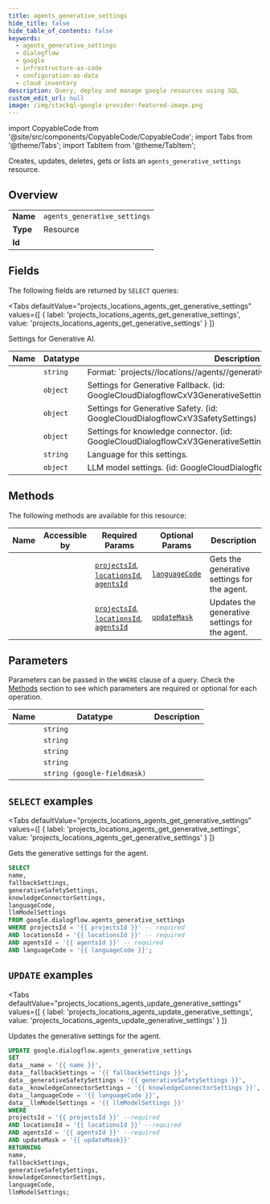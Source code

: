 ```yaml
--- 
title: agents_generative_settings
hide_title: false
hide_table_of_contents: false
keywords:
  - agents_generative_settings
  - dialogflow
  - google
  - infrastructure-as-code
  - configuration-as-data
  - cloud inventory
description: Query, deploy and manage google resources using SQL
custom_edit_url: null
image: /img/stackql-google-provider-featured-image.png
---
```


import CopyableCode from '@site/src/components/CopyableCode/CopyableCode';
import Tabs from '@theme/Tabs';
import TabItem from '@theme/TabItem';

Creates, updates, deletes, gets or lists an <code>agents_generative_settings</code> resource.

## Overview
<table><tbody>
<tr><td><b>Name</b></td><td><code>agents_generative_settings</code></td></tr>
<tr><td><b>Type</b></td><td>Resource</td></tr>
<tr><td><b>Id</b></td><td><CopyableCode code="google.dialogflow.agents_generative_settings" /></td></tr>
</tbody></table>

## Fields

The following fields are returned by `SELECT` queries:

<Tabs
    defaultValue="projects_locations_agents_get_generative_settings"
    values={[
        { label: 'projects_locations_agents_get_generative_settings', value: 'projects_locations_agents_get_generative_settings' }
    ]}
>
<TabItem value="projects_locations_agents_get_generative_settings">

Settings for Generative AI.

<table>
<thead>
    <tr>
    <th>Name</th>
    <th>Datatype</th>
    <th>Description</th>
    </tr>
</thead>
<tbody>
<tr>
    <td><CopyableCode code="name" /></td>
    <td><code>string</code></td>
    <td>Format: `projects//locations//agents//generativeSettings`.</td>
</tr>
<tr>
    <td><CopyableCode code="fallbackSettings" /></td>
    <td><code>object</code></td>
    <td>Settings for Generative Fallback. (id: GoogleCloudDialogflowCxV3GenerativeSettingsFallbackSettings)</td>
</tr>
<tr>
    <td><CopyableCode code="generativeSafetySettings" /></td>
    <td><code>object</code></td>
    <td>Settings for Generative Safety. (id: GoogleCloudDialogflowCxV3SafetySettings)</td>
</tr>
<tr>
    <td><CopyableCode code="knowledgeConnectorSettings" /></td>
    <td><code>object</code></td>
    <td>Settings for knowledge connector. (id: GoogleCloudDialogflowCxV3GenerativeSettingsKnowledgeConnectorSettings)</td>
</tr>
<tr>
    <td><CopyableCode code="languageCode" /></td>
    <td><code>string</code></td>
    <td>Language for this settings.</td>
</tr>
<tr>
    <td><CopyableCode code="llmModelSettings" /></td>
    <td><code>object</code></td>
    <td>LLM model settings. (id: GoogleCloudDialogflowCxV3LlmModelSettings)</td>
</tr>
</tbody>
</table>
</TabItem>
</Tabs>

## Methods

The following methods are available for this resource:

<table>
<thead>
    <tr>
    <th>Name</th>
    <th>Accessible by</th>
    <th>Required Params</th>
    <th>Optional Params</th>
    <th>Description</th>
    </tr>
</thead>
<tbody>
<tr>
    <td><a href="#projects_locations_agents_get_generative_settings"><CopyableCode code="projects_locations_agents_get_generative_settings" /></a></td>
    <td><CopyableCode code="select" /></td>
    <td><a href="#parameter-projectsId"><code>projectsId</code></a>, <a href="#parameter-locationsId"><code>locationsId</code></a>, <a href="#parameter-agentsId"><code>agentsId</code></a></td>
    <td><a href="#parameter-languageCode"><code>languageCode</code></a></td>
    <td>Gets the generative settings for the agent.</td>
</tr>
<tr>
    <td><a href="#projects_locations_agents_update_generative_settings"><CopyableCode code="projects_locations_agents_update_generative_settings" /></a></td>
    <td><CopyableCode code="update" /></td>
    <td><a href="#parameter-projectsId"><code>projectsId</code></a>, <a href="#parameter-locationsId"><code>locationsId</code></a>, <a href="#parameter-agentsId"><code>agentsId</code></a></td>
    <td><a href="#parameter-updateMask"><code>updateMask</code></a></td>
    <td>Updates the generative settings for the agent.</td>
</tr>
</tbody>
</table>

## Parameters

Parameters can be passed in the `WHERE` clause of a query. Check the [Methods](#methods) section to see which parameters are required or optional for each operation.

<table>
<thead>
    <tr>
    <th>Name</th>
    <th>Datatype</th>
    <th>Description</th>
    </tr>
</thead>
<tbody>
<tr id="parameter-agentsId">
    <td><CopyableCode code="agentsId" /></td>
    <td><code>string</code></td>
    <td></td>
</tr>
<tr id="parameter-locationsId">
    <td><CopyableCode code="locationsId" /></td>
    <td><code>string</code></td>
    <td></td>
</tr>
<tr id="parameter-projectsId">
    <td><CopyableCode code="projectsId" /></td>
    <td><code>string</code></td>
    <td></td>
</tr>
<tr id="parameter-languageCode">
    <td><CopyableCode code="languageCode" /></td>
    <td><code>string</code></td>
    <td></td>
</tr>
<tr id="parameter-updateMask">
    <td><CopyableCode code="updateMask" /></td>
    <td><code>string (google-fieldmask)</code></td>
    <td></td>
</tr>
</tbody>
</table>

## `SELECT` examples

<Tabs
    defaultValue="projects_locations_agents_get_generative_settings"
    values={[
        { label: 'projects_locations_agents_get_generative_settings', value: 'projects_locations_agents_get_generative_settings' }
    ]}
>
<TabItem value="projects_locations_agents_get_generative_settings">

Gets the generative settings for the agent.

```sql
SELECT
name,
fallbackSettings,
generativeSafetySettings,
knowledgeConnectorSettings,
languageCode,
llmModelSettings
FROM google.dialogflow.agents_generative_settings
WHERE projectsId = '{{ projectsId }}' -- required
AND locationsId = '{{ locationsId }}' -- required
AND agentsId = '{{ agentsId }}' -- required
AND languageCode = '{{ languageCode }}';
```
</TabItem>
</Tabs>


## `UPDATE` examples

<Tabs
    defaultValue="projects_locations_agents_update_generative_settings"
    values={[
        { label: 'projects_locations_agents_update_generative_settings', value: 'projects_locations_agents_update_generative_settings' }
    ]}
>
<TabItem value="projects_locations_agents_update_generative_settings">

Updates the generative settings for the agent.

```sql
UPDATE google.dialogflow.agents_generative_settings
SET 
data__name = '{{ name }}',
data__fallbackSettings = '{{ fallbackSettings }}',
data__generativeSafetySettings = '{{ generativeSafetySettings }}',
data__knowledgeConnectorSettings = '{{ knowledgeConnectorSettings }}',
data__languageCode = '{{ languageCode }}',
data__llmModelSettings = '{{ llmModelSettings }}'
WHERE 
projectsId = '{{ projectsId }}' --required
AND locationsId = '{{ locationsId }}' --required
AND agentsId = '{{ agentsId }}' --required
AND updateMask = '{{ updateMask}}'
RETURNING
name,
fallbackSettings,
generativeSafetySettings,
knowledgeConnectorSettings,
languageCode,
llmModelSettings;
```
</TabItem>
</Tabs>
